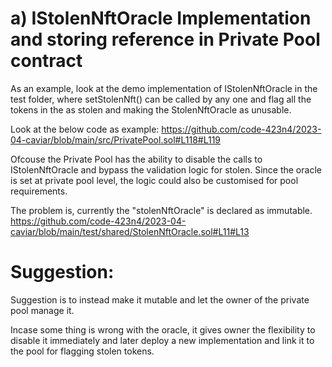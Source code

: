 a) IStolenNftOracle Implementation and storing reference in Private Pool contract
================================================================================

As an example, look at the demo implementation of IStolenNftOracle in the test folder, where setStolenNft() can be called by any one and flag all the tokens in the as stolen and making the StolenNftOracle as unusable.

Look at the below code as example:
https://github.com/code-423n4/2023-04-caviar/blob/main/src/PrivatePool.sol#L118#L119

Ofcouse the Private Pool has the ability to disable the calls to IStolenNftOracle and bypass the validation logic for stolen. Since the oracle is set at private pool level, the logic could also be customised for pool requirements.

The problem is, currently the "stolenNftOracle" is declared as immutable. 
https://github.com/code-423n4/2023-04-caviar/blob/main/test/shared/StolenNftOracle.sol#L11#L13

Suggestion:
==========
Suggestion is to instead make it mutable and let the owner of the private pool manage it.

Incase some thing is wrong with the oracle, it gives owner the flexibility to disable it immediately and later deploy a new implementation and link it to the pool for flagging stolen tokens.





